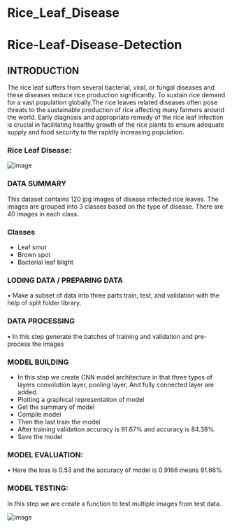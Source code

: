 # Rice_Leaf_Disease

# Rice-Leaf-Disease-Detection

## INTRODUCTION
The rice leaf suffers from several bacterial, viral, or fungal diseases and these diseases reduce rice production significantly. To sustain rice demand for a vast population globally.The rice leaves related diseases often pose threats to the sustainable production of rice affecting many farmers around the world. Early diagnosis and appropriate remedy of the rice leaf infection is crucial in facilitating healthy growth of the rice plants to ensure adequate supply and food security to the rapidly increasing population.

### Rice Leaf Disease:
![image](https://user-images.githubusercontent.com/101791322/177773023-a8114cb6-c1c4-497b-b51f-de9baef4e8d5.png)

### DATA SUMMARY
This dataset contains 120 jpg images of disease infected rice leaves. The images are grouped into 3 classes based on the type of disease. There are 40 images in each class.

### Classes

* Leaf smut
* Brown spot
* Bacterial leaf blight


### LODING DATA / PREPARING DATA
•	Make a subset of data into three parts train, test, and validation with the help of split folder library.

### DATA PROCESSING
•	In this step generate the batches of training and validation and pre-process the images


### MODEL BUILDING

* In this step we create CNN model architecture in that three types of layers convolution layer, pooling layer, 
And fully connected layer are added.
* Plotting a graphical representation of model
*	Get the summary of model
*	Compile model
*	Then the last train the model 
*	After training validation accuracy is 91.67% and accuracy is 84.38%.
*	Save the model

### MODEL EVALUATION:
•	Here the loss is 0.53 and the accuracy of model is 0.9166 means 91.66%

### MODEL TESTING:
In this step we are create a function to test multiple images from test data. 


![image](https://user-images.githubusercontent.com/101791322/177774011-ba9942b4-ab73-40cf-a3db-8c5db75a64df.png)

 



